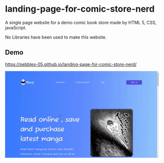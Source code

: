 
# landing-page-for-comic-store-nerd

A single page website for a demo comic book store made by  HTML 5, CSS, javaScript.

No Libraries have been used to make this website.




## Demo

https://pebbles-05.github.io/landing-page-for-comic-store-nerd/

![demogif](images/nerd_gif.gif)



